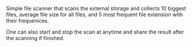 Simple file scanner that scans the external storage and collects 10 biggest files, average file size for all files, and 5 most frequent file extension with their frequenices.

One can also start and stop the scan at anytime and share the result after the scanning if finished.


